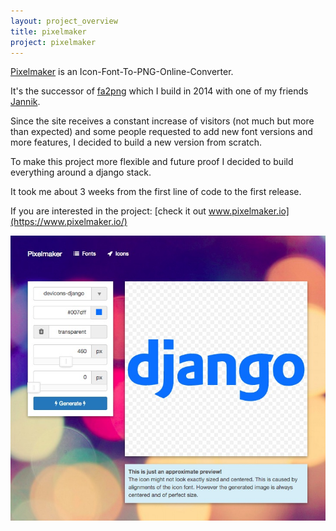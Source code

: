 ```yaml
---
layout: project_overview
title: pixelmaker
project: pixelmaker
---
```


[Pixelmaker](https://www.pixelmaker.io/) is an Icon-Font-To-PNG-Online-Converter.

It's the successor of [fa2png](http://fa2png.io/) which I build in 2014 with one of my friends [Jannik](http://jannikweyrich.com/).

Since the site receives a constant increase of visitors (not much but more than expected) and some people requested to add new font versions and more features, I decided to build a new version from scratch.

To make this project more flexible and future proof I decided to build everything around a django stack.

It took me about 3 weeks from the first line of code to the first release.

If you are interested in the project: [check it out www.pixelmaker.io](https://www.pixelmaker.io/)

<img src="/res/pixelmaker/screenshot.jpg" class="img-responsive">
